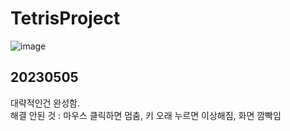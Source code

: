 # TetrisProject<br>

![image](https://user-images.githubusercontent.com/127168700/236474497-f5d22c2a-efa3-4b86-ba53-d4a3199e5190.png)


## 20230505
대략적인건 완성함.<br>
해결 안된 것 : 마우스 클릭하면 멈춤, 키 오래 누르면 이상해짐, 화면 깜빡임
